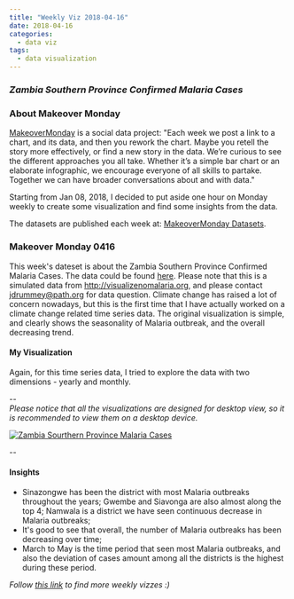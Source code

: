 ```yaml
---
title: "Weekly Viz 2018-04-16"
date: 2018-04-16
categories:
  - data viz
tags:
  - data visualization
---
```


### *Zambia Southern Province Confirmed Malaria Cases*


### About Makeover Monday

[MakeoverMonday](http://www.makeovermonday.co.uk/) is a social data project:
"Each week we post a link to a chart, and its data, and then you rework the chart.
Maybe you retell the story more effectively, or find a new story in the data.
We’re curious to see the different approaches you all take. Whether it’s a simple bar chart or an elaborate infographic, we encourage everyone of all skills to partake.
Together we can have broader conversations about and with data."

Starting from Jan 08, 2018, I decided to put aside one hour on Monday weekly to create some visualization and find some insights from the data.

The datasets are published each week at: [MakeoverMonday Datasets](http://www.makeovermonday.co.uk/data/).

### Makeover Monday 0416

This week's dateset is about the Zambia Southern Province Confirmed Malaria Cases. The data could be found [here](https://data.world/makeovermonday/2018w16-zambia-southern-province-confirmed-malaria-cases). Please note that this is a simulated data from http://visualizenomalaria.org, and please contact jdrummey@path.org for data question. Climate change has raised a lot of concern nowadays, but this is the first time that I have actually worked on a climate change related time series data. 
The original visualization is simple, and clearly shows the seasonality of Malaria outbreak, and the overall decreasing trend.  

#### My Visualization

Again, for this time series data, I tried to explore the data with two dimensions - yearly and monthly.  

--  
*Please notice that all the visualizations are designed for desktop view, so it is recommended to view them on a desktop device.*  

<div class='tableauPlaceholder' id='viz1523930071059' style='position: relative'>
<noscript><a href='#'>
  <img alt='Zambia Sourthern Province Malaria Cases ' src='https:&#47;&#47;public.tableau.com&#47;static&#47;images&#47;Ma&#47;MakeOverMonday0416&#47;ZambiaSourthernProvinceMalariaCases&#47;1_rss.png' style='border: none' />
</a></noscript>
<object class='tableauViz'  style='display:none;'>
  <param name='host_url' value='https%3A%2F%2Fpublic.tableau.com%2F' />
  <param name='embed_code_version' value='3' />
  <param name='site_root' value='' />
  <param name='name' value='MakeOverMonday0416&#47;ZambiaSourthernProvinceMalariaCases' />
  <param name='tabs' value='no' />
  <param name='toolbar' value='yes' />
  <param name='static_image' value='https:&#47;&#47;public.tableau.com&#47;static&#47;images&#47;Ma&#47;MakeOverMonday0416&#47;ZambiaSourthernProvinceMalariaCases&#47;1.png' />
  <param name='animate_transition' value='yes' />
  <param name='display_static_image' value='yes' />
  <param name='display_spinner' value='yes' />
  <param name='display_overlay' value='yes' />
  <param name='display_count' value='yes' />
</object></div>               
<script type='text/javascript'>                
  var divElement = document.getElementById('viz1523930071059');     
  var vizElement = divElement.getElementsByTagName('object')[0];         
  vizElement.style.width='800px';vizElement.style.height='827px';          
  var scriptElement = document.createElement('script');               
  scriptElement.src = 'https://public.tableau.com/javascripts/api/viz_v1.js';       
  vizElement.parentNode.insertBefore(scriptElement, vizElement);          
</script>  

--  

#### Insights
* Sinazongwe has been the district with most Malaria outbreaks throughout the years; Gwembe and Siavonga are also almost along the top 4; Namwala is a district we have seen continuous decrease in Malaria outbreaks;  
* It's good to see that overall, the number of Malaria outbreaks has been decreasing over time;  
* March to May is the time period that seen most Malaria outbreaks, and also the deviation of cases amount among all the districts is the highest during these period.  



*Follow [this link](https://yudong-94.github.io/personal-website/project/MakeOverMonday2018/) to find more weekly vizzes :)*
